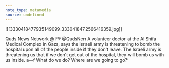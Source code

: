 ```yaml
---
note_type: metamedia
source: undefined
---
```

![[3330418477935149099_3330418472566416359.jpg]]

Quds News Network @ F® @QudsNen A volunteer doctor at the Al Shifa Medical Complex in Gaza, says the Israeli army is threatening to bomb the hospital upon all of the people inside if they don't leave. The Israeli army is threatening us that if we don't get out of the hospital, they will bomb us with us inside. a—f What do we do? Where are we going to go? 